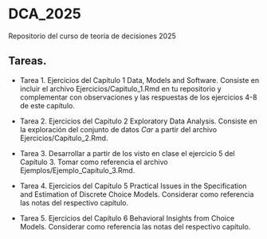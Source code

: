 # DCA_2025
Repositorio del curso de teoría de decisiones 2025

## Tareas.

* Tarea 1. Ejercicios del Capítulo 1 Data, Models and Software. Consiste en incluir el archivo Ejercicios/Capitulo_1.Rmd en tu repositorio y complementar con observaciones y las respuestas de los ejercicios 4-8 de este capítulo.

* Tarea 2. Ejercicios del Capítulo 2 Exploratory Data Analysis. Consiste en la exploración del conjunto de datos *Car* a partir del archivo Ejercicios/Capítulo_2.Rmd.

* Tarea 3. Desarrollar a partir de los visto en clase el ejercicio 5 del Capítulo 3. Tomar como referencia el archivo Ejemplos/Ejemplo_Capítulo_3.Rmd.

* Tarea 4. Ejercicios del Capítulo 5 Practical Issues in the Specification and Estimation of Discrete Choice Models. Considerar como referencia las notas del respectivo capítulo.

* Tarea 5. Ejercicios del Capítulo 6 Behavioral Insights from Choice Models. Considerar como referencia las notas del respectivo capítulo.